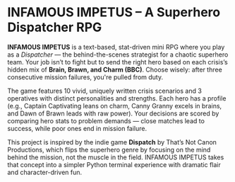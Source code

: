 # INFAMOUS IMPETUS – A Superhero Dispatcher RPG

**INFAMOUS IMPETUS** is a text-based, stat-driven mini RPG where you play as a *Dispatcher* — the behind-the-scenes strategist for a chaotic superhero team. Your job isn’t to fight but to send the right hero based on each crisis’s hidden mix of **Brain, Brawn, and Charm (BBC)**. Choose wisely: after three consecutive mission failures, you're pulled from duty.

The game features 10 vivid, uniquely written crisis scenarios and 3 operatives with distinct personalities and strengths. Each hero has a profile (e.g., Captain Captivating leans on charm, Canny Granny excels in brains, and Dawn of Brawn leads with raw power). Your decisions are scored by comparing hero stats to problem demands — close matches lead to success, while poor ones end in mission failure.

This project is inspired by the indie game **Dispatch** by That’s Not Canon Productions, which flips the superhero genre by focusing on the mind behind the mission, not the muscle in the field. INFAMOUS IMPETUS takes that concept into a simpler Python terminal experience with dramatic flair and character-driven fun.

